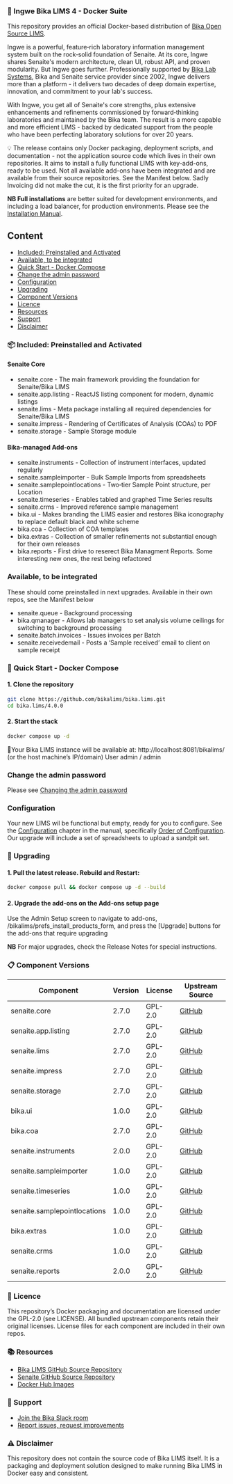 ### 🐳 Ingwe Bika LIMS 4 - Docker Suite

This repository provides an official Docker-based distribution of [Bika Open Source LIMS](https://www.bikalims.org).

Ingwe is a powerful, feature‑rich laboratory information management system built on the rock‑solid foundation of Senaite. At its core, Ingwe shares Senaite's modern architecture, clean UI, robust API, and proven modularity. But Ingwe goes further. Professionally supported by [Bika Lab Systems](https://bikalabs.com), Bika and Senaite service provider since 2002, Ingwe delivers more than a platform - it delivers two decades of deep domain expertise, innovation, and commitment to your lab's success.

With Ingwe, you get all of Senaite's core strengths, plus extensive enhancements and refinements commissioned by forward‑thinking laboratories and maintained by the Bika team. The result is a more capable and more efficient LIMS - backed by dedicated support from the people who have been perfecting laboratory solutions for over 20 years.

💡 The release contains only Docker packaging, deployment scripts, and documentation - not the application source code which lives in their own repositories.
It aims to install a fully functional LIMS with key-add-ons, ready to be used. Not all available add-ons have been integrated and are available from their source repositories. See the Manifest below. Sadly Invoicing did not make the cut, it is the first priority for an upgrade.

**NB Full installations** are better suited for development environments, and including a load balancer, for production environments.  Please see the [Installation Manual](https://github.com/bikalims/bika.documentation/blob/main/docs/BikaSenaiteServerIntroduction.md).

## Content

- [Included: Preinstalled and Activated](https://github.com/bikalims/bika.lims/blob/main/README.md#-included-preinstalled-and-activated)
- [Available, to be integrated](https://github.com/bikalims/bika.lims/blob/main/README.md#-quick-start----docker-compose)
- [Quick Start - Docker Compose](https://github.com/bikalims/bika.lims/blob/main/README.md#-quick-start----docker-compose)
- [Change the admin password](https://github.com/bikalims/bika.lims/blob/main/README.md#change-the-admin-password)
- [Configuration](https://github.com/bikalims/bika.lims/blob/main/README.md#configuration)
- [Upgrading](https://github.com/bikalims/bika.lims/blob/main/README.md#-upgrading)
- [Component Versions](https://github.com/bikalims/bika.lims/blob/main/README.md#-component-versions)
- [Licence](https://github.com/bikalims/bika.lims/blob/main/README.md#-licence)
- [Resources](https://github.com/bikalims/bika.lims/blob/main/README.md#-resources)
- [Support](https://github.com/bikalims/bika.lims/blob/main/README.md#-support)
- [Disclaimer](https://github.com/bikalims/bika.lims/blob/main/README.md#%EF%B8%8F-disclaimer)

### 📦 Included: Preinstalled and Activated

#### Senaite Core
- senaite.core - The main framework providing the foundation for Senaite/Bika LIMS
- senaite.app.listing - ReactJS listing component for modern, dynamic listings
- senaite.lims - Meta package installing all required dependencies for Senaite/Bika LIMS
- senaite.impress - Rendering of Certificates of Analysis (COAs) to PDF
- senaite.storage - Sample Storage module

#### Bika-managed Add‑ons
- senaite.instruments - Collection of instrument interfaces, updated regularly
- senaite.sampleimporter - Bulk Sample Imports from spreadsheets
- senaite.samplepointlocations - Two‑tier Sample Point structure, per Location
- senaite.timeseries - Enables tabled and graphed Time Series results
- senaite.crms - Improved reference sample management
- bika.ui - Makes branding the LIMS easier and restores Bika iconography to replace default black and white scheme
- bika.coa - Collection of COA templates
- bika.extras - Collection of smaller refinements not substantial enough for their own releases
- bika.reports - First drive to reserect Bika Managment Reports. Some interesting new ones, the rest being refactored

### Available, to be integrated
These should come preinstalled in next upgrades. Available in their own repos, see the Manifest below
- senaite.queue - Background processing
- bika.qmanager - Allows lab managers to set analysis volume ceilings for switching to background processing
- senaite.batch.invoices - Issues invoices per Batch
- senaite.receivedemail - Posts a ‘Sample received’ email to client on sample receipt

### 🚀 Quick Start -  Docker Compose

#### 1. Clone the repository
```bash
git clone https://github.com/bikalims/bika.lims.git
cd bika.lims/4.0.0
```
#### 2. Start the stack
```bash
docker compose up -d
```
📍Your Bika LIMS instance will be available at: http://localhost:8081/bikalims/ (or the host machine’s IP/domain)
User admin / admin

### Change the admin password
Please see [Changing the admin password](https://www.bikalims.org/manual/technical/change-the-servers-admin-password)

### Configuration
Your new LIMS wil be functional but empty, ready for you to configure. See the [Configuration](https://www.bikalims.org/manual/setup-and-configuration) chapter in the manual, specifically [Order of Configuration](https://www.bikalims.org/manual/setup-and-configuration/order-of-configuration). Our upgrade will include a set of spreadsheets to upload a sandpit set.

### 🔄 Upgrading

#### 1. Pull the latest release. Rebuild and Restart:
```bash
docker compose pull && docker compose up -d --build
```
#### 2. Upgrade the add-ons on the Add-ons setup page
Use the Admin Setup screen to navigate to add-ons, /bikalims/prefs_install_products_form, and press the [Upgrade] buttons for the add-ons that require upgrading

**NB** For major upgrades, check the Release Notes for special instructions.

### 📋 Component Versions

| Component                    | Version | License | Upstream Source |
|------------------------------|---------|---------|-----------------|
| senaite.core                 | 2.7.0 | GPL-2.0 | [GitHub](https://github.com/senaite/senaite.core) |
| senaite.app.listing          | 2.7.0 | GPL-2.0 | [GitHub](https://github.com/senaite/senaite.app.listing) |
| senaite.lims                 | 2.7.0 | GPL-2.0 | [GitHub](https://github.com/senaite/senaite.lims) |
| senaite.impress              | 2.7.0 | GPL-2.0 | [GitHub](https://github.com/senaite/senaite.impress) |
| senaite.storage              | 2.7.0 | GPL-2.0 | [GitHub](https://github.com/senaite/senaite.storage) |
| bika.ui                      | 1.0.0 | GPL-2.0 | [GitHub](https://github.com/bikalabs/bika.ui) |
| bika.coa                     | 2.7.0 | GPL-2.0 | [GitHub](https://github.com/bikalabs/bika.coa) |
| senaite.instruments          | 2.0.0 | GPL-2.0 | [GitHub](https://github.com/senaite/senaite.instruments) |
| senaite.sampleimporter       | 1.0.0 | GPL-2.0 | [GitHub](https://github.com/senaite/senaite.sampleimporter) |
| senaite.timeseries           | 1.0.0 | GPL-2.0 | [GitHub](https://github.com/senaite/senaite.timeseries) |
| senaite.samplepointlocations | 1.0.0 | GPL-2.0 | [GitHub](https://github.com/senaite/senaite.samplepointlocations) |
| bika.extras                  | 1.0.0 | GPL-2.0 | [GitHub](https://github.com/bikalabs/bika.extras) |
| senaite.crms                 | 1.0.0 | GPL-2.0 | [GitHub](https://github.com/bikalims/senaite.crms) |
| senaite.reports              | 2.0.0 | GPL-2.0 | [GitHub](https://github.com/bikalims/bika.reports) |

### 📜 Licence
This repository’s Docker packaging and documentation are licensed under the GPL-2.0 (see LICENSE).
All bundled upstream components retain their original licenses.
License files for each component are included in their own repos.

### 📚 Resources
- [Bika LIMS GitHub Source Repository](https://github.com/bikalims)
- [Senaite GitHub Source Repository](https://github.com/senaite)
- [Docker Hub Images](https://hub.docker.com/u/bikalims)
  
### 🤝 Support
- [Join the Bika Slack room](mailto:info@bikalabs.com?subject=Please%20subscribe%20me%20to%20Bika%20Slack)
- [Report issues, request improvements](https://bika.atlassian.net/jira/dashboards/10000)

### ⚠️ Disclaimer
This repository does not contain the source code of Bika LIMS itself.
It is a packaging and deployment solution designed to make running Bika LIMS in Docker easy and consistent.
